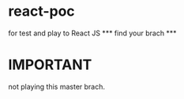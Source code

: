 # react-poc
for test and play to React JS
*** find your brach ***
# IMPORTANT
not playing this master brach. 
